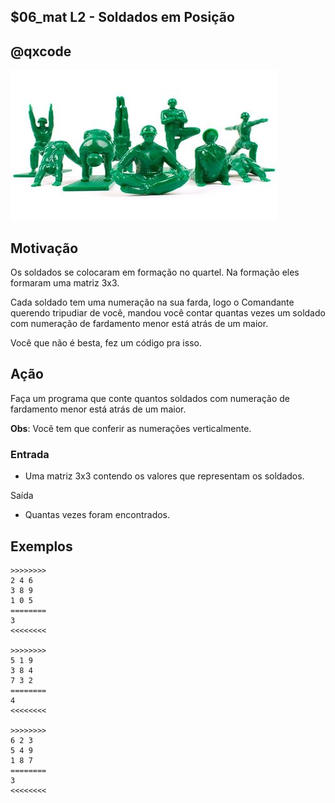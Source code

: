 ## $06_mat L2 - Soldados em Posição
## @qxcode

![](__capa.jpg)

## Motivação

Os soldados se colocaram em formação no quartel. Na formação eles formaram uma matriz 3x3.

Cada soldado tem uma numeração na sua farda, logo o Comandante querendo tripudiar de você, mandou você contar quantas vezes um soldado com numeração de fardamento menor está atrás de um maior.

Você que não é besta, fez um código pra isso.

## Ação

Faça um programa que conte quantos soldados com numeração de fardamento menor está atrás de um maior.

**Obs**: Você tem que conferir as numerações verticalmente.

### Entrada

* Uma matriz 3x3 contendo os valores que representam os soldados.

Saída

* Quantas vezes foram encontrados.

## Exemplos

```
>>>>>>>>
2 4 6
3 8 9
1 0 5
========
3
<<<<<<<<

>>>>>>>>
5 1 9
3 8 4
7 3 2
========
4
<<<<<<<<

>>>>>>>>
6 2 3
5 4 9
1 8 7
========
3
<<<<<<<<
```